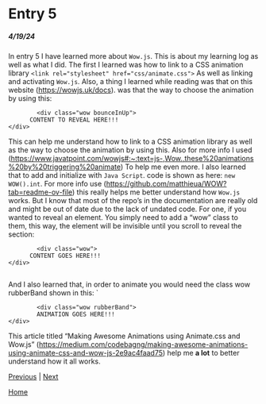 # Entry 5
##### 4/19/24

In entry 5 I have learned more about `Wow.js`. This is about my learning log as well as what I did. The first I learned was how to link to a CSS animation library `<link rel="stylesheet" href="css/animate.css">` As well as linking and activating `Wow.js`. Also, a thing I learned while reading was that on this website (https://wowjs.uk/docs). was that the way to choose the animation by using this:
````
        <div class="wow bounceInUp">
      CONTENT TO REVEAL HERE!!!
</div>

````
This can help me understand how to link to a CSS animation library as well as the way to choose the animation by using this. Also for more info I used (https://www.javatpoint.com/wowjs#:~:text=js-,Wow.,these%20animations%20by%20triggering%20animate) To help me even more. I also learned that to add and initialize with `Java Script`. code is shown as here: `new WOW().int`. For more info use (https://github.com/matthieua/WOW?tab=readme-ov-file) this really helps me better understand how `Wow.js` works. But I know that most of the repo’s in the documentation are really old and might be out of date due to the lack of undated code. For one, if you wanted to reveal an element. You simply need to add a “wow” class to them, this way, the element will be invisible until you scroll to reveal the section:
````
        <div class="wow">
      CONTENT GOES HERE!!!
</div>


````
And I also learned that, in order to animate you would need the class wow rubberBand shown in this:
`
````
        <div class="wow rubberBand">
    	ANIMATION GOES HERE!!!
</div>

````
This article titled “Making Awesome Animations using Animate.css and Wow.js” (https://medium.com/codebagng/making-awesome-animations-using-animate-css-and-wow-js-2e9ac4faad75) help me **a lot** to better understand how it all works.

[Previous](entry04.md) | [Next](entry06.md)

[Home](../README.md)



